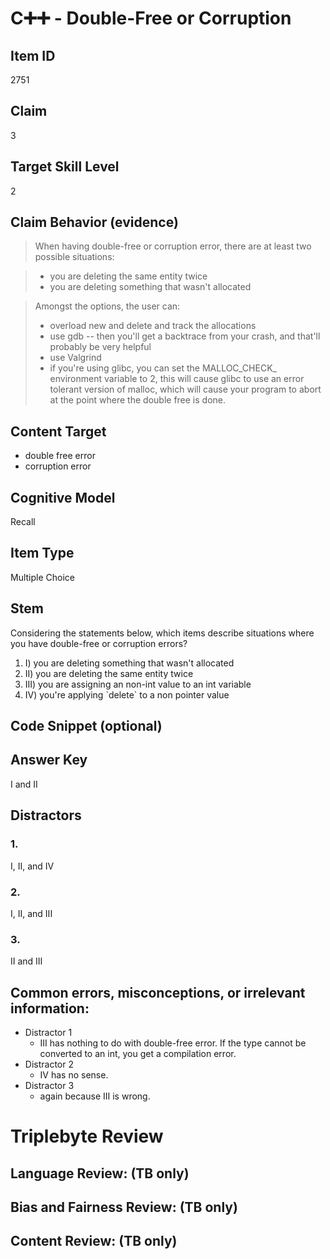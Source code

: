 # C➕➕  - Double-Free or Corruption

## Item ID
2751

## Claim
3

## Target Skill Level
2

## Claim Behavior (evidence)
> When having double-free or corruption error, there are at least two possible situations:

> - you are deleting the same entity twice
> - you are deleting something that wasn't allocated

> Amongst the options, the user can:
> - overload new and delete and track the allocations
> - use gdb -- then you'll get a backtrace from your crash, and that'll probably be very helpful
> - use Valgrind
> - if you're using glibc, you can set the MALLOC_CHECK_ environment variable to 2, this will cause glibc to use an error tolerant version of malloc, which will cause your program to abort at the point where the double free is done.

## Content Target
- double free error
- corruption error

## Cognitive Model
Recall

## Item Type
Multiple Choice

## Stem
Considering the statements below, which items describe situations where you have double-free or corruption errors?
<ol>
    <li>I) you are deleting something that wasn't allocated</li>
    <li>II) you are deleting the same entity twice</li>
    <li>III) you are assigning an non-int value to an int variable</li>
    <li>IV) you're applying `delete` to a non pointer value</li>
</ol>

## Code Snippet (optional)

## Answer Key
I and II

## Distractors
### 1.
I, II, and IV

### 2.
I, II, and III

### 3.
II and III

## Common errors, misconceptions, or irrelevant information:
- Distractor 1
    - III has nothing to do with double-free error. If the type cannot be converted to an int, you get a compilation error.    
- Distractor 2
    - IV has no sense.
- Distractor 3
    - again because III is wrong.

# Triplebyte Review

## Language Review: (TB only)

## Bias and Fairness Review: (TB only)

## Content Review: (TB only)

